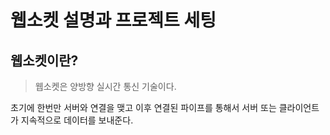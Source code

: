 # 웹소켓 설명과 프로젝트 세팅

## 웹소켓이란?

> 웹소켓은 양방향 실시간 통신 기술이다.

초기에 한번만 서버와 연결을 맺고 이후 연결된 파이프를 통해서 서버 또는 클라이언트가 지속적으로 데이터를 보내준다.

